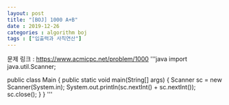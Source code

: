 ```yaml
---
layout: post
title: "[BOJ] 1000 A+B"
date : 2019-12-26
categories : algorithm boj
tags : ["입출력과 사칙연산"]
---
```

문제 링크 : https://www.acmicpc.net/problem/1000
'''java
import java.util.Scanner;

public class Main {
	public static void main(String[] args) {
		Scanner sc = new Scanner(System.in);
		System.out.println(sc.nextInt() + sc.nextInt());
		sc.close();
	}
}
'''
